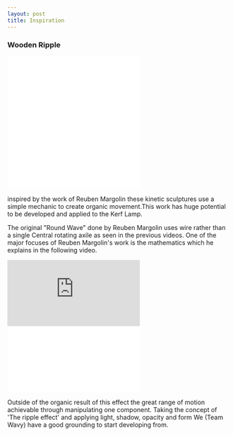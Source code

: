 ```yaml
---
layout: post
title: Inspiration
---
```


<body>

<h3>Wooden Ripple</h3>

<embed src="../Examplars/Inspirations/Water%20Experiment%20No.%2033%20Automata%20Video.webm" controller="true">
<embed src="../Examplars/Inspirations/WOODEN%20RIPPLE%20EFFECT...%20AN%20INVENTION%20!!%20by%20Artist%20Robert%20Andrew.webm" controller="true">
<p>inspired by the work of Reuben Margolin these kinetic sculptures use a simple mechanic to create organic movement.This work has huge potential to be developed and applied to the Kerf Lamp.</p>

<p>The original "Round Wave" done by Reuben Margolin uses wire rather than a single Central rotating axile as seen in the previous videos. One of the major focuses of Reuben Margolin's work is the mathematics which he explains in the following video.</p>
<embed src="https://youtu.be/D2HF-1xjpP8" controller="true"><embed src="../Examplars/Inspirations/Audio%20Round%20Wave.webm" controller="true">

<p>Outside of the organic result of this effect the great range of motion achievable through manipulating one component. Taking the concept of 'The ripple effect' and applying light, shadow, opacity and form We (Team Wavy) have a good grounding to start developing from.</p>

</body>